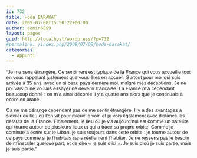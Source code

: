 ```yaml
---
id: 732
title: Hoda BARAKAT
date: 2009-07-08T15:50:22+00:00
author: admin6059
layout: pages
guid: http://localhost/wordpress/?p=732
#permalink: /index.php/2009/07/08/hoda-barakat/
categories:
  - Appunti
---
```

<div>
  <span style="font-size: 10pt; font-family: arial,helvetica,sans-serif;">&#8220;Je me sens étrangère. Ce sentiment est typique de la France qui vous accueille tout en vous rappelant justement que vous êtes en accueil. Surtout pour moi qui suis arrivée à 35 ans, avec un si beau pays derrière moi, malgré mes déceptions. Je ne pouvais ni ne voulais essayer de devenir française. La France m’a cependant beaucoup donné : on m’a ainsi décorée il y a quatre ans alors que je continuais à écrire en arabe.</span>
</div>

<span style="font-size: 10pt; font-family: arial,helvetica,sans-serif;">Ca ne me dérange cependant pas de me sentir étrangère. Il y a des avantages à s’exiler du lieu où l’on vit pour mieux le voir, et je vois également avec distance les défauts de la France. Finalement, le lieu où je vis aujourd’hui est comme un satellite qui tourne autour de plusieurs lieux et qui a tracé sa propre orbite. Comme je continue à écrire sur le Liban, je suis toujours dans cette orbite : je tourne autour de ce pays comme si je l’habitais sans réellement l’habiter. Je ne ressens pas le besoin de m’installer quelque part, et de dire « je suis d’ici ». Je suis d’où je suis partie, mais je suis partie.&#8221; </span>